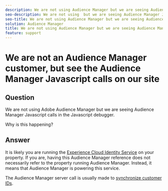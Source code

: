 ```yaml
---
description: We are not using Audience Manager but we are seeing Audience Manager Javascript calls in the Javascript debugger - Why?
seo-description: We are not using  but we are seeing Audience Manager Javascript calls in the Javascript debugger - Why?
seo-title: We are not using Audience Manager but we are seeing Audience Manager Javascript calls in the Javascript debugger - Why?
solution: Audience Manager
title: We are not using Audience Manager but we are seeing Audience Manager Javascript calls in the Javascript debugger - Why?
feature: support
---
```


# We are not an Audience Manager customer, but see the Audience Manager Javascript calls on our site

## Question

We are not using Adobe Audience Manager but we are seeing Audience Manager Javascript calls in the Javascript debugger.

Why is this happening?

## Answer

It is likely you are running the [Experience Cloud Identity Service](https://docs.adobe.com/content/help/en/id-service/using/home.html) on your property. If you are, having this Audience Manager reference does not necessarily refer to the property running Audience Manager. Instead, it means that Audience Manager is powering this service.

The Audience Manager server call is usually made to [synchronize customer IDs](https://docs.adobe.com/content/help/en/id-service/using/id-service-api/methods/setcustomerids.html).
